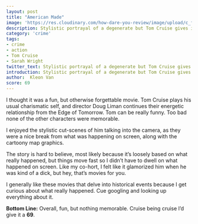 ```yaml
---
layout: post
title: "American Made"
image: 'https://res.cloudinary.com/how-dare-you-review/image/upload/c_fill,h_399,w_760/v1529126102/American-Made-Shipment.jpg'
description: Stylistic portrayal of a degenerate but Tom Cruise gives it a boost with his usual charisma.
category: 'crime'
tags:
- crime
- action
- Tom Cruise
- Sarah Wright
twitter_text: Stylistic portrayal of a degenerate but Tom Cruise gives it a boost with his usual charisma.
introduction: Stylistic portrayal of a degenerate but Tom Cruise gives it a boost with his usual charisma.
author:  Kleon Van
score: 69
---
```




I thought it was a fun, but otherwise forgettable movie. Tom Cruise plays his usual charismatic self, and director Doug Liman continues their energetic relationship from the Edge of Tomorrow. Tom can be really funny. Too bad none of the other characters were memorable.

I enjoyed the stylistic cut-scenes of him talking into the camera, as they were a nice break from what was happening on screen, along with the cartoony map graphics.

The story is hard to believe, most likely because it’s loosely based on what really happened, but things move fast so I didn’t have to dwell on what happened on screen. Like my co-hort, I felt like it glamorized him when he was kind of a dick, but hey, that’s movies for you.

I generally like these movies that delve into historical events because I get curious about what really happened. Cue googling and looking up everything about it.

**Bottom Line:**
Overall, fun, but nothing memorable. Cruise being cruise I’d give it a **69**.
